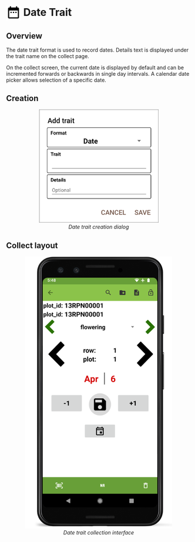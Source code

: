 <img ref="date" style="vertical-align: middle;" src="_static/icons/formats/calendar-range.png" width="40px"> Date Trait
===========================================================================

Overview
--------

The date trait format is used to record dates. Details text is displayed
under the trait name on the collect page.

On the collect screen, the current date is displayed by default and can
be incremented forwards or backwards in single day intervals. A calendar
date picker allows selection of a specific date.

Creation
--------

<figure align="center" class="image">
  <img src="_static/images/traits/formats/create_date.png" width="325px"> 
  <figcaption><i>Date trait creation dialog</i></figcaption> 
</figure>

Collect layout
--------------

<figure align="center" class="image">
  <img src="_static/images/traits/formats/collect_date_framed.png" width="400px"> 
  <figcaption><i>Date trait collection interface</i></figcaption> 
</figure>

